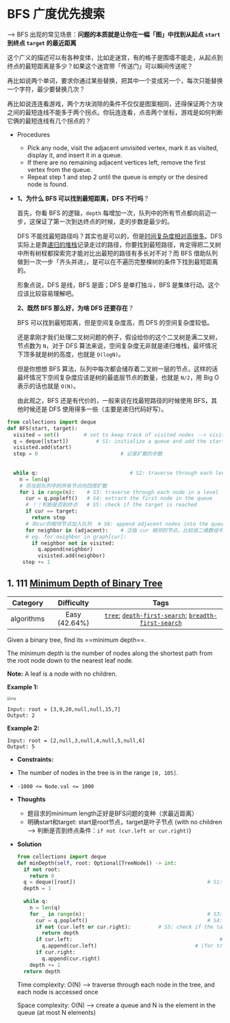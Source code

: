 # BFS 广度优先搜索

--> BFS 出现的常见场景：**问题的本质就是让你在一幅「图」中找到从起点 `start` 到终点 `target` 的最近距离**

这个广义的描述可以有各种变体，比如走迷宫，有的格子是围墙不能走，从起点到终点的最短距离是多少？如果这个迷宫带「传送门」可以瞬间传送呢？

再比如说两个单词，要求你通过某些替换，把其中一个变成另一个，每次只能替换一个字符，最少要替换几次？

再比如说连连看游戏，两个方块消除的条件不仅仅是图案相同，还得保证两个方块之间的最短连线不能多于两个拐点。你玩连连看，点击两个坐标，游戏是如何判断它俩的最短连线有几个拐点的？

- Procedures

  - Pick any node, visit the adjacent unvisited vertex, mark it as visited, display it, and insert it in a queue.
  - If there are no remaining adjacent vertices left, remove the first vertex from the queue.
  - Repeat step 1 and step 2 until the queue is empty or the desired node is found.

- **1、为什么 BFS 可以找到最短距离，DFS 不行吗**？

  首先，你看 BFS 的逻辑，`depth` 每增加一次，队列中的所有节点都向前迈一步，这保证了第一次到达终点的时候，走的步数是最少的。

  DFS 不能找最短路径吗？其实也是可以的，但是<u>时间复杂度相对高很多</u>。DFS 实际上是靠<u>递归的堆栈</u>记录走过的路径，你要找到最短路径，肯定得把二叉树中所有树杈都探索完才能对比出最短的路径有多长对不对？而 BFS 借助队列做到一次一步「齐头并进」，是可以在不遍历完整棵树的条件下找到最短距离的。

  形象点说，DFS 是线，BFS 是面；DFS 是单打独斗，BFS 是集体行动。这个应该比较容易理解吧。

  **2、既然 BFS 那么好，为啥 DFS 还要存在**？

  BFS 可以找到最短距离，但是空间复杂度高，而 DFS 的空间复杂度较低。

  还是拿刚才我们处理二叉树问题的例子，假设给你的这个二叉树是满二叉树，节点数为 `N`，对于 DFS 算法来说，空间复杂度无非就是递归堆栈，最坏情况下顶多就是树的高度，也就是 `O(logN)`。

  但是你想想 BFS 算法，队列中每次都会储存着二叉树一层的节点，这样的话最坏情况下空间复杂度应该是树的最底层节点的数量，也就是 `N/2`，用 Big O 表示的话也就是 `O(N)`。

  由此观之，BFS 还是有代价的，一般来说在找最短路径的时候使用 BFS，其他时候还是 DFS 使用得多一些（主要是递归代码好写）。

```python
from collections import deque
def BFS(start, target):
  visited = set()        # set to keep track of visited nodes --> visited 的主要作用是防止走回头路，大部分时候都是必须的，但是像一般的二叉树结构，没有子节点到父节点的指针，不会走回头路就不需要 visited
  q = deque([start])		 # S1: initialize a queue and add the start in queue
  visisted.add(start)		
  step = 0							 # 记录扩散的步数
  
  										
  while q:								# S2: traverse through each level
    n = len(q)
    # 将当前队列中的所有节点向四周扩散 
    for i in range(n):    # S3: traverse through each node in a level
      cur = q.popleft()   # S4: extract the first node in the queue
      # ！！判断是否到终点   # S5: check if the target is reached
      if cur == target:
        return step
      # 将cur的相邻节点加入队列  # S6: append adjacent nodes into the queue (for tree: cur.left and cur.right)
      for neighbor in (adjacent):    # 泛指 cur 相邻的节点，比如说二维数组中，cur 上下左右四面的位置就是相邻节点
      # eg. for neighbor in graph[cur]:
        if neighbor not in visited:
          q.append(neighbor)
          visisted.add(neighbor)
     step += 1
```

## 1. 111 [Minimum Depth of Binary Tree](https://leetcode.com/problems/minimum-depth-of-binary-tree/description/)

|  Category  |  Difficulty   |                             Tags                             |
| :--------: | :-----------: | :----------------------------------------------------------: |
| algorithms | Easy (42.64%) | [`tree`](https://leetcode.com/tag/tree); [`depth-first-search`](https://leetcode.com/tag/depth-first-search); [`breadth-first-search`](https://leetcode.com/tag/breadth-first-search) |

Given a binary tree, find its ==minimum depth==.

The minimum depth is the number of nodes along the shortest path from the root node down to the nearest leaf node.

**Note:** A leaf is a node with no children.

**Example 1:**

<img src="https://assets.leetcode.com/uploads/2020/10/12/ex_depth.jpg" alt="img" style="zoom:50%;" />

```
Input: root = [3,9,20,null,null,15,7]
Output: 2
```

**Example 2:**

```
Input: root = [2,null,3,null,4,null,5,null,6]
Output: 5
```

-  **Constraints:**

  - The number of nodes in the tree is in the range `[0, 105]`.

  - `-1000 <= Node.val <= 1000`

- **Thoughts**

  - 题目求的minimum length正好是BFS问题的变种（求最近距离）
  - 明确start和target: start是root节点，target是叶子节点 (with no children --> 判断是否到终点条件：`if not (cur.left or cur.right)`)

- **Solution**

  ```python
  from collections import deque
  def minDepth(self, root: Optional[TreeNode]) -> int:
    if not root:
      return 0
    q = deque([root])   										# S1: initialize a queue and add the start in queue
    depth = 1
    
    while q:																# S2: traverse through each level
      n = len(q)
      for _ in range(n):										# S3: traverse through each node in a level
        cur = q.popleft()										# S4: extract the first node in the queue
        if not (cur.left or cur.right):			# S5: check if the target is reached
          return depth
        if cur.left:												# S6: append adjacent nodes into the queue 
          q.append(cur.left)								# (for tree: cur.left and cur.right)
        if cur.right:
          q.append(cur.right)
      depth += 1
    return depth
  ```

  Time complexity: O(N) --> traverse through each node in the tree, and each node is accessed once

  Space complexity: O(N) --> create a queue and N is the element in the queue (at most N elements)